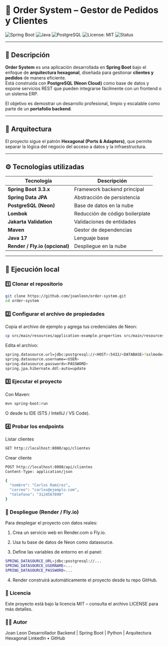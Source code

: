 # 🧾 Order System – Gestor de Pedidos y Clientes

![Spring Boot](https://img.shields.io/badge/Spring%20Boot-3.3.x-brightgreen?logo=springboot)
![Java](https://img.shields.io/badge/Java-17-blue?logo=java)
![PostgreSQL](https://img.shields.io/badge/PostgreSQL-Neon-blue?logo=postgresql)
![License: MIT](https://img.shields.io/badge/License-MIT-yellow.svg)
![Status](https://img.shields.io/badge/Status-En%20Desarrollo-orange)

---

## 📘 Descripción

**Order System** es una aplicación desarrollada en **Spring Boot** bajo el enfoque de **arquitectura hexagonal**, diseñada para gestionar **clientes y pedidos** de manera eficiente.  
Está construida con **PostgreSQL (Neon Cloud)** como base de datos y expone servicios REST que pueden integrarse fácilmente con un frontend o un sistema ERP.

El objetivo es demostrar un desarrollo profesional, limpio y escalable como parte de un **portafolio backend**.

---

## 🧱 Arquitectura

El proyecto sigue el patrón **Hexagonal (Ports & Adapters)**, que permite separar la lógica del negocio del acceso a datos y la infraestructura.


---

## ⚙️ Tecnologías utilizadas

| Tecnología | Descripción |
|-------------|--------------|
| **Spring Boot 3.3.x** | Framework backend principal |
| **Spring Data JPA** | Abstracción de persistencia |
| **PostgreSQL (Neon)** | Base de datos en la nube |
| **Lombok** | Reducción de código boilerplate |
| **Jakarta Validation** | Validaciones de entidades |
| **Maven** | Gestor de dependencias |
| **Java 17** | Lenguaje base |
| **Render / Fly.io (opcional)** | Despliegue en la nube |

---

## 🚀 Ejecución local

### 1️⃣ Clonar el repositorio

```bash
git clone https://github.com/joanleon/order-system.git
cd order-system
```

### 2️⃣ Configurar el archivo de propiedades
Copia el archivo de ejemplo y agrega tus credenciales de Neon:

```bash
cp src/main/resources/application-example.properties src/main/resources/application.properties
```

Edita el archivo:

```bash
spring.datasource.url=jdbc:postgresql://<HOST>:5432/<DATABASE>?sslmode=require 
spring.datasource.username=<USER> 
spring.datasource.password=<PASSWORD> 
spring.jpa.hibernate.ddl-auto=update 
```

### 3️⃣ Ejecutar el proyecto 

Con Maven:

```bash
mvn spring-boot:run
```

O desde tu IDE (STS / IntelliJ / VS Code).

### 4️⃣ Probar los endpoints

Listar clientes

```bash
GET http://localhost:8080/api/clientes
```

Crear cliente

```bash
POST http://localhost:8080/api/clientes
Content-Type: application/json

{
  "nombre": "Carlos Ramírez",
  "correo": "carlos@ejemplo.com",
  "telefono": "3124567890"
}
```

###  🧩 Despliegue (Render / Fly.io)

Para desplegar el proyecto con datos reales:

1. Crea un servicio web en Render.com o Fly.io.

2. Usa tu base de datos de Neon como datasource.

3. Define las variables de entorno en el panel:

```bash
SPRING_DATASOURCE_URL=jdbc:postgresql://...
SPRING_DATASOURCE_USERNAME=...
SPRING_DATASOURCE_PASSWORD=...
```

4. Render construirá automáticamente el proyecto desde tu repo GitHub.

###  🧾 Licencia

Este proyecto está bajo la licencia MIT – consulta el archivo LICENSE
 para más detalles.


### 👨‍💻 Autor

Joan Leon
Desarrollador Backend | Spring Boot | Python | Arquitectura Hexagonal
LinkedIn
 • GitHub
